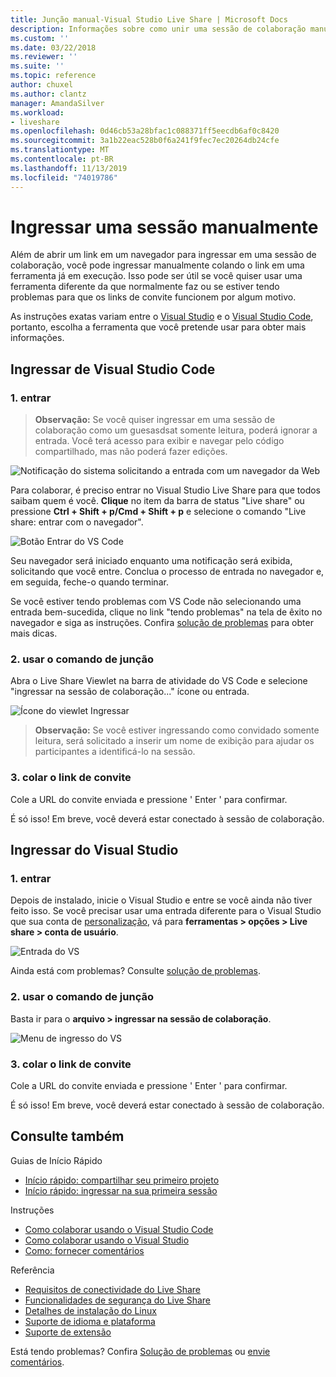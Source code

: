 ```yaml
---
title: Junção manual-Visual Studio Live Share | Microsoft Docs
description: Informações sobre como unir uma sessão de colaboração manualmente no compartilhamento ao vivo do Visual Studio.
ms.custom: ''
ms.date: 03/22/2018
ms.reviewer: ''
ms.suite: ''
ms.topic: reference
author: chuxel
ms.author: clantz
manager: AmandaSilver
ms.workload:
- liveshare
ms.openlocfilehash: 0d46cb53a28bfac1c088371ff5eecdb6af0c8420
ms.sourcegitcommit: 3a1b22eac528b0f6a241f9fec7ec20264db24cfe
ms.translationtype: MT
ms.contentlocale: pt-BR
ms.lasthandoff: 11/13/2019
ms.locfileid: "74019786"
---
```

# <a name="join-a-session-manually"></a>Ingressar uma sessão manualmente

Além de abrir um link em um navegador para ingressar em uma sessão de colaboração, você pode ingressar manualmente colando o link em uma ferramenta já em execução. Isso pode ser útil se você quiser usar uma ferramenta diferente da que normalmente faz ou se estiver tendo problemas para que os links de convite funcionem por algum motivo.

As instruções exatas variam entre o [Visual Studio](#join-from-visual-studio) e o [Visual Studio Code](#join-from-visual-studio-code), portanto, escolha a ferramenta que você pretende usar para obter mais informações.

## <a name="join-from-visual-studio-code"></a>Ingressar de Visual Studio Code

### <a name="1-sign-in"></a>1. entrar

>**Observação:** Se você quiser ingressar em uma sessão de colaboração como um guesasdsat somente leitura, poderá ignorar a entrada. Você terá acesso para exibir e navegar pelo código compartilhado, mas não poderá fazer edições.

![Notificação do sistema solicitando a entrada com um navegador da Web](../media/vscode-sign-in-toast.png)

Para colaborar, é preciso entrar no Visual Studio Live Share para que todos saibam quem é você. **Clique** no item da barra de status "Live share" ou pressione **Ctrl + Shift + p/Cmd + Shift + p** e selecione o comando "Live share: entrar com o navegador".

![Botão Entrar do VS Code](../media/vscode-sign-in-button.png)

Seu navegador será iniciado enquanto uma notificação será exibida, solicitando que você entre. Conclua o processo de entrada no navegador e, em seguida, feche-o quando terminar.

Se você estiver tendo problemas com VS Code não selecionando uma entrada bem-sucedida, clique no link "tendo problemas" na tela de êxito no navegador e siga as instruções. Confira [solução de problemas](../troubleshooting.md#sign-in) para obter mais dicas.

### <a name="2-use-the-join-command"></a>2. usar o comando de junção

Abra o Live Share Viewlet na barra de atividade do VS Code e selecione "ingressar na sessão de colaboração..." ícone ou entrada.

![Ícone do viewlet Ingressar](../media/vscode-join-viewlet.png)

>**Observação:** Se você estiver ingressando como convidado somente leitura, será solicitado a inserir um nome de exibição para ajudar os participantes a identificá-lo na sessão.

### <a name="3-paste-the-invite-link"></a>3. colar o link de convite

Cole a URL do convite enviada e pressione ' Enter ' para confirmar.

É só isso! Em breve, você deverá estar conectado à sessão de colaboração.

## <a name="join-from-visual-studio"></a>Ingressar do Visual Studio

### <a name="1-sign-in"></a>1. entrar

Depois de instalado, inicie o Visual Studio e entre se você ainda não tiver feito isso. Se você precisar usar uma entrada diferente para o Visual Studio que sua conta de [personalização](https://docs.microsoft.com/en-us/visualstudio/ide/signing-in-to-visual-studio), vá para **ferramentas &gt; opções &gt; Live share &gt; conta de usuário**.

![Entrada do VS](../media/vs-sign-in-button.png)

Ainda está com problemas? Consulte [solução de problemas](../troubleshooting.md#sign-in).

### <a name="2-use-the-join-command"></a>2. usar o comando de junção

Basta ir para o **arquivo > ingressar na sessão de colaboração**.

![Menu de ingresso do VS](../media/vs-join.png)

### <a name="3-paste-the-invite-link"></a>3. colar o link de convite

Cole a URL do convite enviada e pressione ' Enter ' para confirmar.

É só isso! Em breve, você deverá estar conectado à sessão de colaboração.

## <a name="see-also"></a>Consulte também

Guias de Início Rápido

- [Início rápido: compartilhar seu primeiro projeto](../quickstart/share.md)
- [Início rápido: ingressar na sua primeira sessão](../quickstart/join.md)

Instruções

- [Como colaborar usando o Visual Studio Code](../use/vscode.md)
- [Como colaborar usando o Visual Studio](../use/vs.md)
- [Como: fornecer comentários](../support.md)

Referência

- [Requisitos de conectividade do Live Share](connectivity.md)
- [Funcionalidades de segurança do Live Share](security.md)
- [Detalhes de instalação do Linux](linux.md)
- [Suporte de idioma e plataforma](platform-support.md)
- [Suporte de extensão](extensions.md)

Está tendo problemas? Confira [Solução de problemas](../troubleshooting.md) ou [envie comentários](../support.md).
